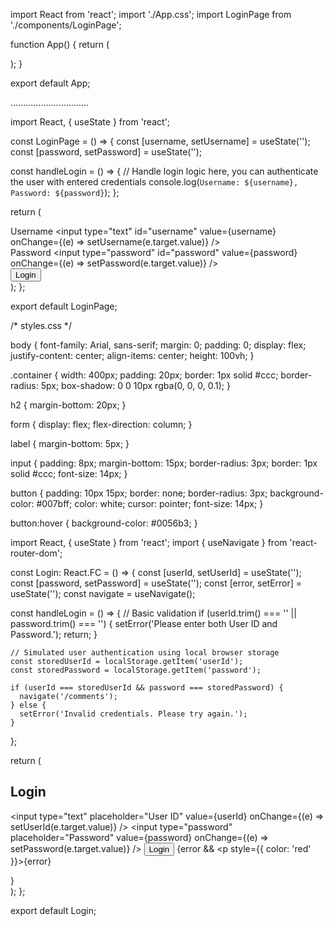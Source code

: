 import React from 'react';
import './App.css';
import LoginPage from './components/LoginPage';

function App() {
  return (
    <div className="App">
      <LoginPage />
    </div>
  );
}

export default App;


...............................


import React, { useState } from 'react';

const LoginPage = () => {
  const [username, setUsername] = useState('');
  const [password, setPassword] = useState('');

  const handleLogin = () => {
    // Handle login logic here, you can authenticate the user with entered credentials
    console.log(`Username: ${username}, Password: ${password}`);
  };

  return (
    <div className="login-container">
      <div className="input-div">
        <label htmlFor="username">Username</label>
        <input
          type="text"
          id="username"
          value={username}
          onChange={(e) => setUsername(e.target.value)}
        />
      </div>
      <div className="input-div">
        <label htmlFor="password">Password</label>
        <input
          type="password"
          id="password"
          value={password}
          onChange={(e) => setPassword(e.target.value)}
        />
      </div>
      <div className="button-div">
        <button onClick={handleLogin}>Login</button>
      </div>
    </div>
  );
};

export default LoginPage;





/* styles.css */

body {
  font-family: Arial, sans-serif;
  margin: 0;
  padding: 0;
  display: flex;
  justify-content: center;
  align-items: center;
  height: 100vh;
}

.container {
  width: 400px;
  padding: 20px;
  border: 1px solid #ccc;
  border-radius: 5px;
  box-shadow: 0 0 10px rgba(0, 0, 0, 0.1);
}

h2 {
  margin-bottom: 20px;
}

form {
  display: flex;
  flex-direction: column;
}

label {
  margin-bottom: 5px;
}

input {
  padding: 8px;
  margin-bottom: 15px;
  border-radius: 3px;
  border: 1px solid #ccc;
  font-size: 14px;
}

button {
  padding: 10px 15px;
  border: none;
  border-radius: 3px;
  background-color: #007bff;
  color: white;
  cursor: pointer;
  font-size: 14px;
}

button:hover {
  background-color: #0056b3;
}






import React, { useState } from 'react';
import { useNavigate } from 'react-router-dom';

const Login: React.FC = () => {
  const [userId, setUserId] = useState('');
  const [password, setPassword] = useState('');
  const [error, setError] = useState<string>('');
  const navigate = useNavigate();

  const handleLogin = () => {
    // Basic validation
    if (userId.trim() === '' || password.trim() === '') {
      setError('Please enter both User ID and Password.');
      return;
    }

    // Simulated user authentication using local browser storage
    const storedUserId = localStorage.getItem('userId');
    const storedPassword = localStorage.getItem('password');

    if (userId === storedUserId && password === storedPassword) {
      navigate('/comments');
    } else {
      setError('Invalid credentials. Please try again.');
    }
  };

  return (
    <div>
      <h2>Login</h2>
      <input
        type="text"
        placeholder="User ID"
        value={userId}
        onChange={(e) => setUserId(e.target.value)}
      />
      <input
        type="password"
        placeholder="Password"
        value={password}
        onChange={(e) => setPassword(e.target.value)}
      />
      <button onClick={handleLogin}>Login</button>
      {error && <p style={{ color: 'red' }}>{error}</p>}
    </div>
  );
};

export default Login;
